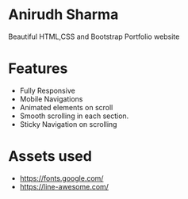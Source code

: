 # Anirudh Sharma
Beautiful HTML,CSS and Bootstrap Portfolio website

# Features
- Fully Responsive
- Mobile Navigations
- Animated elements on scroll
- Smooth scrolling in each section.
- Sticky Navigation on scrolling



# Assets used
- https://fonts.google.com/
- https://line-awesome.com/


